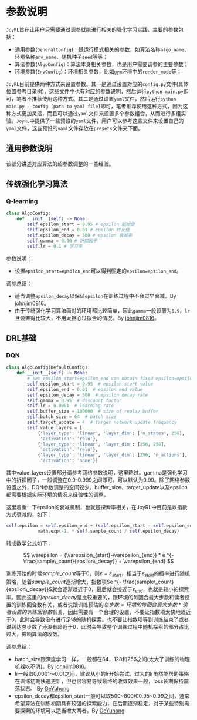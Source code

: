 
# 参数说明

`JoyRL`旨在让用户只需要通过调参就能进行相关的强化学习实践，主要的参数包括：

* 通用参数(`GeneralConfig`)：跟运行模式相关的参数，如算法名称`algo_name`、环境名称`env_name`、随机种子`seed`等等；
* 算法参数(`AlgoConfig`)：算法本身相关参数，也是用户需要调参的主要参数；
* 环境参数(`EnvConfig`)：环境相关参数，比如`gym`环境中的`render_mode`等；

`JoyRL`目前提供两种方式来设置参数。其一是通过设置对应的`config.py`文件(具体位置参考目录树)，这些文件中也有对应的参数说明，然后运行`python main.py`即可，笔者不推荐使用这种方式。其二是通过设置`yaml`文件，然后运行`python main.py --config [path to yaml file]`即可，笔者推荐使用这种方式，因为这种方式更加灵活，而且可以通过`yaml`文件来设置多个参数组合，从而进行多组实验。`JoyRL`中提供了一些预设的`yaml`文件，用户可以参考这些文件来设置自己的`yaml`文件，这些预设的`yaml`文件存放在`presets`文件夹下面。


## 通用参数说明

该部分讲述对应算法的超参数调整的一些经验。
## 传统强化学习算法

### Q-learning

```python
class AlgoConfig:
    def __init__(self) -> None:
        self.epsilon_start = 0.95 # epsilon 起始值
        self.epsilon_end = 0.01 # epsilon 终止值
        self.epsilon_decay = 300 # epsilon 衰减率
        self.gamma = 0.90 # 折扣因子
        self.lr = 0.1 # 学习率
```
参数说明：

* 设置`epsilon_start=epsilon_end`可以得到固定的`epsilon=epsilon_end`。

调参总结：

* 适当调整`epsilon_decay`以保证`epsilon`在训练过程中不会过早衰减。By [johnjim0816](https://github.com/johnjim0816)。
* 由于传统强化学习算法面对的环境都比较简单，因此`gamma`一般设置为`0.9`，`lr`且设置得比较大，不用太担心过拟合的情况。By [johnjim0816](https://github.com/johnjim0816)。

## DRL基础

### DQN

```python
class AlgoConfig(DefaultConfig):
    def __init__(self) -> None:
        # set epsilon_start=epsilon_end can obtain fixed epsilon=epsilon_end
        self.epsilon_start = 0.95  # epsilon start value
        self.epsilon_end = 0.01  # epsilon end value
        self.epsilon_decay = 500  # epsilon decay rate
        self.gamma = 0.95  # discount factor
        self.lr = 0.0001  # learning rate
        self.buffer_size = 100000  # size of replay buffer
        self.batch_size = 64  # batch size
        self.target_update = 4  # target network update frequency
        self.value_layers = [
            {'layer_type': 'linear', 'layer_dim': ['n_states', 256],
             'activation': 'relu'},
            {'layer_type': 'linear', 'layer_dim': [256, 256],
             'activation': 'relu'},
            {'layer_type': 'linear', 'layer_dim': [256, 'n_actions'],
             'activation': 'none'}]
```
其中value_layers设置部分请参考网络参数说明，这里略过。gamma是强化学习中的折扣因子，一般调整在0.9-0.999之间即可，可以默认为0.99。除了网络参数设置之外，DQN参数调整的空间较少。buffer_size、target_update以及epsilon都需要根据实际环境的情况来经验性的调整。

这里着重一下epsilon的衰减机制，也就是探索率相关，在JoyRL中目前是以指数方式衰减的，如下：
```python
self.epsilon = self.epsilon_end + (self.epsilon_start - self.epsilon_end) * \
            math.exp(-1. * self.sample_count / self.epsilon_decay) 
```
转成数学公式如下：

$$
\varepsilon = (\varepsilon_{start}-\varepsilon_{end}) * e ^{- \frac{sample\_count}{epsilon\_decay}} + \varepsilon_{end}
$$

训练开始的时候$sample\_count$等于0，则$\varepsilon = \varepsilon_{start}$，相当于$\varepsilon_{start}$的概率进行随机策略，随着$sample\_count$逐渐增大，指数项$e ^{- \frac{sample\_count}{epsilon\_decay}}$就会逐渐趋近于0，最后就会接近于$\varepsilon_{end}$，也就是较小的探索率。因此这里的$epsilon\_decay$是比较重要的，跟环境的每回合最大步数和读者设置的训练回合数有关，或者说跟训练预估的$总步数=环境的每回合最大步数*读者设置的训练回合数$有关，因此需要有一个合理的设置，不要让指数项太快地趋近于0，此时会导致没有进行足够的随机探索。也不要让指数项等到训练结束了或者说到达总步数了还没有趋近于0，此时会导致整个训练过程中随机探索的部分占比过大，影响算法的收敛。

调参总结：

* batch_size跟深度学习一样，一般都在64，128和256之间(太大了训练的物理机器吃不消)。By [johnjim0816](https://github.com/johnjim0816)。
* lr一般取0.0001～0.01之间，建议从小的lr开始尝试，过大的lr虽然能帮助策略在训练初期快速更新，但也很容易导致最终的收敛效果一般，loss长期保持震荡状态。 By [GeYuhong](https://github.com/GeYuhong)
* epsilon_decay和epsilon_start一般可以取500~800和0.95~0.99之间，通常希望算法在训练初期具有较强的探索能力，在后期逐渐稳定，对于某些特别需要探索的环境可以适当增大两者。By [GeYuhong](https://github.com/GeYuhong)